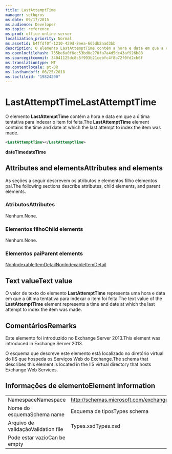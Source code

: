 ```yaml
---
title: LastAttemptTime
manager: sethgros
ms.date: 09/17/2015
ms.audience: Developer
ms.topic: reference
ms.prod: office-online-server
localization_priority: Normal
ms.assetid: b4ffdf0f-1210-429d-8eea-665db2aad3bb
description: O elemento LastAttemptTime contém a hora e data em que a última tentativa para indexar o item foi feita.
ms.openlocfilehash: 735be6a0f6ec53bd0e270fa7a4d5dc43af926b88
ms.sourcegitcommit: 34041125dc8c5f993b21cebfc4f8b72f0fd2cb6f
ms.translationtype: MT
ms.contentlocale: pt-BR
ms.lasthandoff: 06/25/2018
ms.locfileid: "19824200"
---
```

# <a name="lastattempttime"></a><span data-ttu-id="20d35-103">LastAttemptTime</span><span class="sxs-lookup"><span data-stu-id="20d35-103">LastAttemptTime</span></span>

<span data-ttu-id="20d35-104">O elemento **LastAttemptTime** contém a hora e data em que a última tentativa para indexar o item foi feita.</span><span class="sxs-lookup"><span data-stu-id="20d35-104">The **LastAttemptTime** element contains the time and date at which the last attempt to index the item was made.</span></span> 
  
```XML
<LastAttemptTime></LastAttemptTime>
```

 <span data-ttu-id="20d35-105">**dateTime**</span><span class="sxs-lookup"><span data-stu-id="20d35-105">**dateTime**</span></span>
## <a name="attributes-and-elements"></a><span data-ttu-id="20d35-106">Attributes and elements</span><span class="sxs-lookup"><span data-stu-id="20d35-106">Attributes and elements</span></span>

<span data-ttu-id="20d35-107">As seções a seguir descrevem os atributos e elementos filho elementos pai.</span><span class="sxs-lookup"><span data-stu-id="20d35-107">The following sections describe attributes, child elements, and parent elements.</span></span>
  
### <a name="attributes"></a><span data-ttu-id="20d35-108">Atributos</span><span class="sxs-lookup"><span data-stu-id="20d35-108">Attributes</span></span>

<span data-ttu-id="20d35-109">Nenhum.</span><span class="sxs-lookup"><span data-stu-id="20d35-109">None.</span></span>
  
### <a name="child-elements"></a><span data-ttu-id="20d35-110">Elementos filho</span><span class="sxs-lookup"><span data-stu-id="20d35-110">Child elements</span></span>

<span data-ttu-id="20d35-111">Nenhum.</span><span class="sxs-lookup"><span data-stu-id="20d35-111">None.</span></span>
  
### <a name="parent-elements"></a><span data-ttu-id="20d35-112">Elementos pai</span><span class="sxs-lookup"><span data-stu-id="20d35-112">Parent elements</span></span>

[<span data-ttu-id="20d35-113">NonIndexableItemDetail</span><span class="sxs-lookup"><span data-stu-id="20d35-113">NonIndexableItemDetail</span></span>](nonindexableitemdetail.md)
  
## <a name="text-value"></a><span data-ttu-id="20d35-114">Text value</span><span class="sxs-lookup"><span data-stu-id="20d35-114">Text value</span></span>

<span data-ttu-id="20d35-115">O valor de texto do elemento **LastAttemptTime** representa uma hora e data em que a última tentativa para indexar o item foi feita.</span><span class="sxs-lookup"><span data-stu-id="20d35-115">The text value of the **LastAttemptTime** element represents a time and date at which the last attempt to index the item was made.</span></span> 
  
## <a name="remarks"></a><span data-ttu-id="20d35-116">Comentários</span><span class="sxs-lookup"><span data-stu-id="20d35-116">Remarks</span></span>

<span data-ttu-id="20d35-117">Este elemento foi introduzido no Exchange Server 2013.</span><span class="sxs-lookup"><span data-stu-id="20d35-117">This element was introduced in Exchange Server 2013.</span></span>
  
<span data-ttu-id="20d35-118">O esquema que descreve este elemento está localizado no diretório virtual do IIS que hospeda os Serviços Web do Exchange.</span><span class="sxs-lookup"><span data-stu-id="20d35-118">The schema that describes this element is located in the IIS virtual directory that hosts Exchange Web Services.</span></span>
  
## <a name="element-information"></a><span data-ttu-id="20d35-119">Informações de elemento</span><span class="sxs-lookup"><span data-stu-id="20d35-119">Element information</span></span>

|||
|:-----|:-----|
|<span data-ttu-id="20d35-120">Namespace</span><span class="sxs-lookup"><span data-stu-id="20d35-120">Namespace</span></span>  <br/> |http://schemas.microsoft.com/exchange/services/2006/types  <br/> |
|<span data-ttu-id="20d35-121">Nome do esquema</span><span class="sxs-lookup"><span data-stu-id="20d35-121">Schema name</span></span>  <br/> |<span data-ttu-id="20d35-122">Esquema de tipos</span><span class="sxs-lookup"><span data-stu-id="20d35-122">Types schema</span></span>  <br/> |
|<span data-ttu-id="20d35-123">Arquivo de validação</span><span class="sxs-lookup"><span data-stu-id="20d35-123">Validation file</span></span>  <br/> |<span data-ttu-id="20d35-124">Types.xsd</span><span class="sxs-lookup"><span data-stu-id="20d35-124">Types.xsd</span></span>  <br/> |
|<span data-ttu-id="20d35-125">Pode estar vazio</span><span class="sxs-lookup"><span data-stu-id="20d35-125">Can be empty</span></span>  <br/> ||
   


